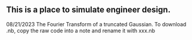 ## This is a place to simulate engineer design.

08/21/2023 The Fourier Transform of a truncated Gaussian. To download .nb, copy the raw code into a note and rename it with xxx.nb
